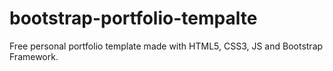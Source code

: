 # bootstrap-portfolio-tempalte
Free personal portfolio template made with HTML5, CSS3, JS and Bootstrap Framework.

